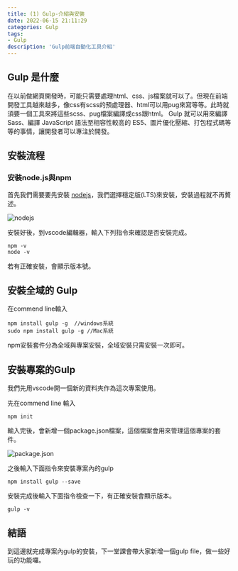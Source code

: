 ```yaml
---
title: (1) Gulp-介紹與安裝
date: 2022-06-15 21:11:29
categories: Gulp
tags: 
- Gulp
description: 'Gulp前端自動化工具介紹'
---
```


## Gulp 是什麼

在以前做網頁開發時，可能只需要處理html、css、js檔案就可以了。但現在前端開發工具越來越多，像css有scss的預處理器、html可以用pug來寫等等。此時就須要一個工具來將這些scss、pug檔案編譯成css跟html。
Gulp 就可以用來編譯 Sass、編譯 JavaScript 語法至相容性較高的 ES5、圖片優化壓縮、打包程式碼等等的事情，讓開發者可以專注於開發。

## 安裝流程

### 安裝node.js與npm
首先我們需要要先安裝 [nodejs](https://nodejs.org/en/)，我們選擇穩定版(LTS)來安裝，安裝過程就不再贅述。

![nodejs](https://firebasestorage.googleapis.com/v0/b/project-fb4ac.appspot.com/o/2022061501.png?alt=media&token=3db09d20-f796-4c7b-8c12-0e894845871f)

安裝好後，到vscode編輯器，輸入下列指令來確認是否安裝完成。

```
npm -v   
node -v
```

若有正確安裝，會顯示版本號。

## 安裝全域的 Gulp

在commend line輸入

```
npm install gulp -g  //windows系統
sudo npm install gulp -g //Mac系統
```
npm安裝套件分為全域與專案安裝，全域安裝只需安裝一次即可。

## 安裝專案的Gulp

我們先用vscode開一個新的資料夾作為這次專案使用。

先在commend line 輸入

```
npm init
```
輸入完後，會新增一個package.json檔案，這個檔案會用來管理這個專案的套件。

![package.json](https://firebasestorage.googleapis.com/v0/b/project-fb4ac.appspot.com/o/2022061502.png?alt=media&token=b12ce94d-b001-4fa8-b8b2-2912c6dca318)

之後輸入下面指令來安裝專案內的gulp

```
npm install gulp --save
```

安裝完成後輸入下面指令檢查一下，有正確安裝會顯示版本。

```
gulp -v
```

## 結語
到這邊就完成專案內gulp的安裝，下一堂課會帶大家新增一個gulp file，做一些好玩的功能囉。






 




